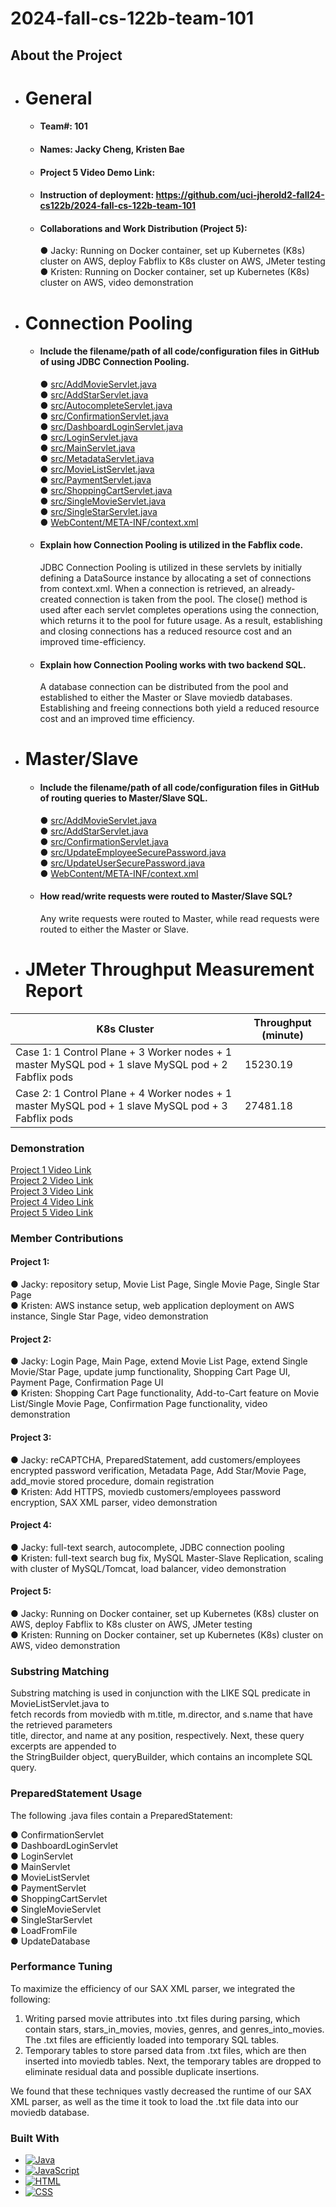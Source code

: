 # 2024-fall-cs-122b-team-101

<!-- ABOUT THE PROJECT -->
## About the Project



- # General
    - #### Team#: 101

    - #### Names: Jacky Cheng, Kristen Bae

    - #### Project 5 Video Demo Link: 

    - #### Instruction of deployment: https://github.com/uci-jherold2-fall24-cs122b/2024-fall-cs-122b-team-101

    - #### Collaborations and Work Distribution (Project 5):
      ● Jacky: Running on Docker container, set up Kubernetes (K8s) cluster on AWS, deploy Fabflix to K8s cluster on AWS, JMeter testing\
      ● Kristen: Running on Docker container, set up Kubernetes (K8s) cluster on AWS, video demonstration


- # Connection Pooling
    - #### Include the filename/path of all code/configuration files in GitHub of using JDBC Connection Pooling.
      ● [src/AddMovieServlet.java](https://github.com/uci-jherold2-fall24-cs122b/2024-fall-cs-122b-team-101/blob/main/src/AddMovieServlet.java)\
      ● [src/AddStarServlet.java](https://github.com/uci-jherold2-fall24-cs122b/2024-fall-cs-122b-team-101/blob/main/src/AddStarServlet.java)\
      ● [src/AutocompleteServlet.java](https://github.com/uci-jherold2-fall24-cs122b/2024-fall-cs-122b-team-101/blob/main/src/AutocompleteServlet.java)\
      ● [src/ConfirmationServlet.java](https://github.com/uci-jherold2-fall24-cs122b/2024-fall-cs-122b-team-101/blob/main/src/ConfirmationServlet.java)\
      ● [src/DashboardLoginServlet.java](https://github.com/uci-jherold2-fall24-cs122b/2024-fall-cs-122b-team-101/blob/main/src/DashboardLoginServlet.java)\
      ● [src/LoginServlet.java](https://github.com/uci-jherold2-fall24-cs122b/2024-fall-cs-122b-team-101/blob/main/src/LoginServlet.java)\
      ● [src/MainServlet.java](https://github.com/uci-jherold2-fall24-cs122b/2024-fall-cs-122b-team-101/blob/main/src/MainServlet.java)\
      ● [src/MetadataServlet.java](https://github.com/uci-jherold2-fall24-cs122b/2024-fall-cs-122b-team-101/blob/main/src/MetadataServlet.java)\
      ● [src/MovieListServlet.java](https://github.com/uci-jherold2-fall24-cs122b/2024-fall-cs-122b-team-101/blob/main/src/MovieListServlet.java)\
      ● [src/PaymentServlet.java](https://github.com/uci-jherold2-fall24-cs122b/2024-fall-cs-122b-team-101/blob/main/src/PaymentServlet.java)\
      ● [src/ShoppingCartServlet.java](https://github.com/uci-jherold2-fall24-cs122b/2024-fall-cs-122b-team-101/blob/main/src/ShoppingCartServlet.java)\
      ● [src/SingleMovieServlet.java](https://github.com/uci-jherold2-fall24-cs122b/2024-fall-cs-122b-team-101/blob/main/src/SingleMovieServlet.java)\
      ● [src/SingleStarServlet.java](https://github.com/uci-jherold2-fall24-cs122b/2024-fall-cs-122b-team-101/blob/main/src/SingleStarServlet.java)\
      ● [WebContent/META-INF/context.xml](https://github.com/uci-jherold2-fall24-cs122b/2024-fall-cs-122b-team-101/blob/main/WebContent/META-INF/context.xml)

    - #### Explain how Connection Pooling is utilized in the Fabflix code.
        JDBC Connection Pooling is utilized in these servlets by initially defining a DataSource instance by allocating a set of connections from context.xml.
        When a connection is retrieved, an already-created connection is taken from the pool. The close() method is used after each servlet completes operations using the connection,
        which returns it to the pool for future usage. As a result, establishing and closing connections has a reduced resource cost and an improved time-efficiency.

    - #### Explain how Connection Pooling works with two backend SQL.
        A database connection can be distributed from the pool and established to either the Master or Slave moviedb databases. Establishing and freeing connections both yield a 
        reduced resource cost and an improved time efficiency.

- # Master/Slave
    - #### Include the filename/path of all code/configuration files in GitHub of routing queries to Master/Slave SQL.

      ● [src/AddMovieServlet.java](https://github.com/uci-jherold2-fall24-cs122b/2024-fall-cs-122b-team-101/blob/main/src/AddMovieServlet.java)\
      ● [src/AddStarServlet.java](https://github.com/uci-jherold2-fall24-cs122b/2024-fall-cs-122b-team-101/blob/main/src/AddStarServlet.java)\
      ● [src/ConfirmationServlet.java](https://github.com/uci-jherold2-fall24-cs122b/2024-fall-cs-122b-team-101/blob/main/src/ConfirmationServlet.java)\
      ● [src/UpdateEmployeeSecurePassword.java](https://github.com/uci-jherold2-fall24-cs122b/2024-fall-cs-122b-team-101/blob/main/src/UpdateEmployeeSecurePassword.java)\
      ● [src/UpdateUserSecurePassword.java](https://github.com/uci-jherold2-fall24-cs122b/2024-fall-cs-122b-team-101/blob/main/src/UpdateUserSecurePassword.java)\
      ● [WebContent/META-INF/context.xml](https://github.com/uci-jherold2-fall24-cs122b/2024-fall-cs-122b-team-101/blob/main/WebContent/META-INF/context.xml)

    - #### How read/write requests were routed to Master/Slave SQL?
        Any write requests were routed to Master, while read requests were routed to either the Master or Slave.


- # JMeter Throughput Measurement Report

| **K8s Cluster**                                                                                    | **Throughput (minute)** |
|----------------------------------------------------------------------------------------------------|-------------------------|
| Case 1: 1 Control Plane + 3 Worker nodes + 1 master MySQL pod + 1 slave MySQL pod + 2 Fabflix pods | 15230.19                |
| Case 2: 1 Control Plane + 4 Worker nodes + 1 master MySQL pod + 1 slave MySQL pod + 3 Fabflix pods | 27481.18                |



### Demonstration

[Project 1 Video Link](https://www.youtube.com/watch?v=LL-pH1_uBWY&ab_channel=KristenBae)\
[Project 2 Video Link](https://youtu.be/31G4-Dydruw)\
[Project 3 Video Link](https://www.youtube.com/watch?v=E2viHgW8m_0&ab_channel=KristenBae)\
[Project 4 Video Link](https://www.youtube.com/watch?v=5NvV-r3haU0&ab_channel=KristenBae)\
[Project 5 Video Link]()



### Member Contributions

#### Project 1:
● Jacky: repository setup, Movie List Page, Single Movie Page, Single Star Page\
● Kristen: AWS instance setup, web application deployment on AWS instance, Single Star Page, video demonstration

#### Project 2:
● Jacky: Login Page, Main Page, extend Movie List Page, extend Single Movie/Star Page, update jump functionality, Shopping Cart Page UI, Payment Page, Confirmation Page UI\
● Kristen: Shopping Cart Page functionality, Add-to-Cart feature on Movie List/Single Movie Page, Confirmation Page functionality, video demonstration

#### Project 3:
● Jacky: reCAPTCHA, PreparedStatement, add customers/employees encrypted password verification, Metadata Page, Add Star/Movie Page, add_movie stored procedure, domain registration\
● Kristen: Add HTTPS, moviedb customers/employees password encryption, SAX XML parser, video demonstration

#### Project 4:
● Jacky: full-text search, autocomplete, JDBC connection pooling\
● Kristen: full-text search bug fix, MySQL Master-Slave Replication, scaling with cluster of MySQL/Tomcat, load balancer, video demonstration

#### Project 5:
● Jacky: Running on Docker container, set up Kubernetes (K8s) cluster on AWS, deploy Fabflix to K8s cluster on AWS, JMeter testing\
● Kristen: Running on Docker container, set up Kubernetes (K8s) cluster on AWS, video demonstration



### Substring Matching
Substring matching is used in conjunction with the LIKE SQL predicate in MovieListServlet.java to\
fetch records from moviedb with m.title, m.director, and s.name that have the retrieved parameters\
title, director, and name at any position, respectively. Next, these query excerpts are appended to\
the StringBuilder object, queryBuilder, which contains an incomplete SQL query.



### PreparedStatement Usage
The following .java files contain a PreparedStatement:

● ConfirmationServlet\
● DashboardLoginServlet\
● LoginServlet\
● MainServlet\
● MovieListServlet\
● PaymentServlet\
● ShoppingCartServlet\
● SingleMovieServlet\
● SingleStarServlet\
● LoadFromFile\
● UpdateDatabase



### Performance Tuning
To maximize the efficiency of our SAX XML parser, we integrated the following:

1. Writing parsed movie attributes into .txt files during parsing, which contain stars, stars_in_movies, movies, genres, and genres_into_movies. The .txt files are efficiently loaded into temporary SQL tables.
2. Temporary tables to store parsed data from .txt files, which are then inserted into moviedb tables. Next, the temporary tables are dropped to eliminate residual data and possible duplicate insertions.

We found that these techniques vastly decreased the runtime of our SAX XML parser, as well as the time it took to load the .txt file data into our moviedb database.



### Built With

* [![Java][java.com]][Java-url]
* [![JavaScript][javascript.com]][JavaScript-url]
* [![HTML][html.com]][HTML-url]
* [![CSS][css.com]][CSS-url]



<!-- MARKDOWN LINKS & IMAGES -->
<!-- https://www.markdownguide.org/basic-syntax/#reference-style-links -->
[java.com]: https://img.shields.io/badge/logo-java-blue?logo=java
[Java-url]: https://www.java.com/en/
[javascript.com]: https://img.shields.io/badge/logo-javascript-blue?logo=javascript
[JavaScript-url]: https://www.javascript.com/
[html.com]: https://img.shields.io/badge/logo-html-blue?logo=html
[HTML-url]: https://www.w3schools.com/html/
[css.com]: https://img.shields.io/badge/logo-css-blue?logo=css
[CSS-url]: https://www.w3.org/Style/CSS/Overview.en.html